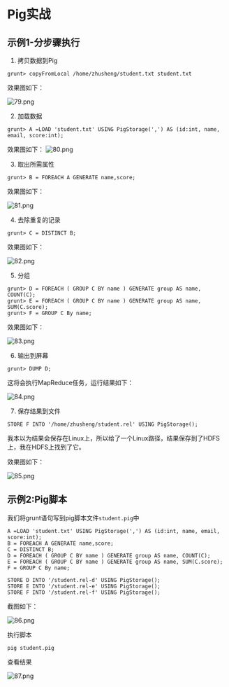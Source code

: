 # Pig实战

## 示例1-分步骤执行

1. 拷贝数据到Pig

```
grunt> copyFromLocal /home/zhusheng/student.txt student.txt
```
效果图如下：

![79.png](https://upload-images.jianshu.io/upload_images/5637154-2bd72b5b0014c797.png?imageMogr2/auto-orient/strip%7CimageView2/2/w/1240)

<!--more-->

2. 加载数据

```
grunt> A =LOAD 'student.txt' USING PigStorage(',') AS (id:int, name, email, score:int);
```

效果图如下：
![80.png](https://upload-images.jianshu.io/upload_images/5637154-3bad15b0453c0132.png?imageMogr2/auto-orient/strip%7CimageView2/2/w/1240)

3. 取出所需属性

```
grunt> B = FOREACH A GENERATE name,score;
```

效果图如下：

![81.png](https://upload-images.jianshu.io/upload_images/5637154-11ac3fa466c68c35.png?imageMogr2/auto-orient/strip%7CimageView2/2/w/1240)

4. 去除重复的记录

```
grunt> C = DISTINCT B;
```

效果图如下：

![82.png](https://upload-images.jianshu.io/upload_images/5637154-c28c481e7118ecd9.png?imageMogr2/auto-orient/strip%7CimageView2/2/w/1240)

5. 分组

```
grunt> D = FOREACH ( GROUP C BY name ) GENERATE group AS name, COUNT(C);
grunt> E = FOREACH ( GROUP C BY name ) GENERATE group AS name, SUM(C.score);
grunt> F = GROUP C By name;
```

效果图如下：

![83.png](https://upload-images.jianshu.io/upload_images/5637154-59d9f3c6bda98f8c.png?imageMogr2/auto-orient/strip%7CimageView2/2/w/1240)

6. 输出到屏幕

```
grunt> DUMP D;
```

这将会执行MapReduce任务，运行结果如下：

![84.png](https://upload-images.jianshu.io/upload_images/5637154-ef3bd2e75e1d8f67.png?imageMogr2/auto-orient/strip%7CimageView2/2/w/1240)

7. 保存结果到文件

```
STORE F INTO '/home/zhusheng/student.rel' USING PigStorage();
```
我本以为结果会保存在Linux上，所以给了一个Linux路径，结果保存到了HDFS上，我在HDFS上找到了它。

效果图如下：

![85.png](https://upload-images.jianshu.io/upload_images/5637154-62b6889c77b46f7b.png?imageMogr2/auto-orient/strip%7CimageView2/2/w/1240)

## 示例2:Pig脚本

我们将grunt语句写到pig脚本文件`student.pig`中

```
A =LOAD 'student.txt' USING PigStorage(',') AS (id:int, name, email, score:int);
B = FOREACH A GENERATE name,score;
C = DISTINCT B;
D = FOREACH ( GROUP C BY name ) GENERATE group AS name, COUNT(C);
E = FOREACH ( GROUP C BY name ) GENERATE group AS name, SUM(C.score);
F = GROUP C By name;

STORE D INTO '/student.rel-d' USING PigStorage();
STORE E INTO '/student.rel-e' USING PigStorage();
STORE F INTO '/student.rel-f' USING PigStorage();
```

截图如下：

![86.png](https://upload-images.jianshu.io/upload_images/5637154-80c58a412ad40f7f.png?imageMogr2/auto-orient/strip%7CimageView2/2/w/1240)

执行脚本

```
pig student.pig
```

查看结果

![87.png](https://upload-images.jianshu.io/upload_images/5637154-a13201fbbeb43842.png?imageMogr2/auto-orient/strip%7CimageView2/2/w/1240)
